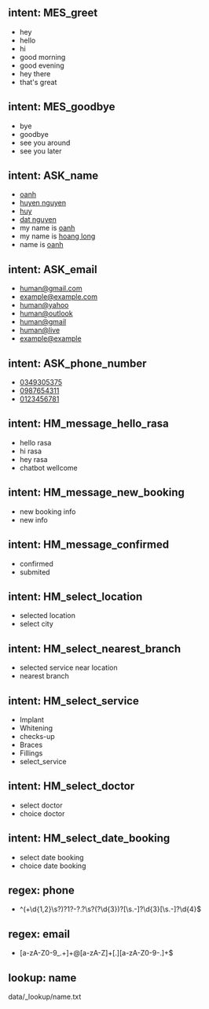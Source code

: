 ## intent: MES_greet
- hey
- hello
- hi
- good morning
- good evening
- hey there
- that's great

## intent: MES_goodbye
- bye
- goodbye
- see you around
- see you later

## intent: ASK_name
- [oanh](name)
- [huyen nguyen](name)
- [huy](name)
- [dat nguyen](name)
- my name is [oanh](name)
- my name is [hoang long](name)
- name is [oanh](name)

## intent: ASK_email
- [human@gmail.com](email)
- [example@example.com](email)
- [human@yahoo](email)
- [human@outlook](email)
- [human@gmail](email)
- [human@live](email)
- [example@example](email) 

## intent: ASK_phone_number
- [0349305375](phone)
- [0987654311](phone)
- [0123456781](phone)

## intent: HM_message_hello_rasa
- hello rasa
- hi rasa
- hey rasa
- chatbot wellcome

## intent: HM_message_new_booking
- new booking info
- new info

## intent: HM_message_confirmed
- confirmed 
- submited

## intent: HM_select_location
- selected location
- select city

## intent: HM_select_nearest_branch
- selected service near location
- nearest branch

## intent: HM_select_service
- Implant
- Whitening
- checks-up
- Braces
- Fillings
- select_service

## intent: HM_select_doctor
- select doctor
- choice doctor

## intent: HM_select_date_booking
- select date booking
- choice date booking

## regex: phone
- ^(\+\d{1,2}\s?)?1?\-?\.?\s?\(?\d{3}\)?[\s.-]?\d{3}[\s.-]?\d{4}$

## regex: email
- [a-zA-Z0-9_.+]+@[a-zA-Z]+[.][a-zA-Z0-9-.]+$

## lookup: name
data/_lookup/name.txt


